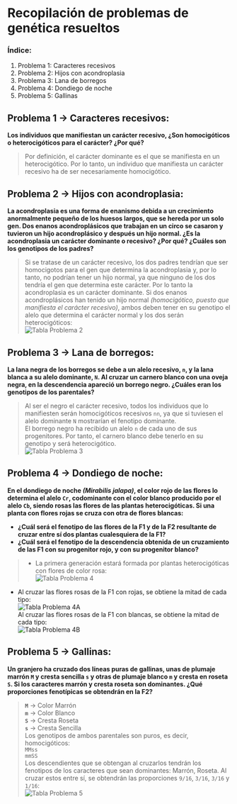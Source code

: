 # Recopilación de problemas de genética resueltos
### Índice:
  1.  Problema 1: Caracteres recesivos  
  2.  Problema 2: Hijos con acondroplasia
  3.  Problema 3: Lana de borregos
  4.  Problema 4: Dondiego de noche
  5.  Problema 5: Gallinas

## Problema 1 → Caracteres recesivos:  
**Los individuos que manifiestan un carácter recesivo, ¿Son homocigóticos o heterocigóticos para el carácter? ¿Por qué?**  
> Por definición, el carácter dominante es el que se manifiesta en un heterocigótico. Por lo tanto, un individuo que manifiesta un carácter recesivo ha de ser necesariamente homocigótico.

## Problema 2 → Hijos con acondroplasia:  
**La acondroplasia es una forma de enanismo debida a un crecimiento anormalmente pequeño de los huesos largos, que se hereda por un solo gen. Dos enanos acondroplásicos que trabajan en un circo se casaron y tuvieron un hijo acondroplásico y después un hijo normal. ¿Es la acondroplasia un carácter dominante o recesivo? ¿Por qué? ¿Cuáles son los genotipos de los padres?**  
> Si se tratase de un carácter recesivo, los dos padres tendrían que ser homocigotos para el gen que determina la acondroplasia y, por lo tanto, no podrían tener un hijo normal, ya que ninguno de los dos tendría el gen que determina este carácter. Por lo tanto la acondroplasia es un carácter dominante. Si dos enanos acondroplásicos han tenido un hijo normal *(homocigótico, puesto que manifiesta el carácter recesivo)*, ambos deben tener en su genotipo el alelo que determina el carácter normal y los dos serán heterocigóticos:  
  ![](http://i.imgur.com/KszIgA5.png "Tabla Problema 2")

## Problema 3 → Lana de borregos:  
**La lana negra de los borregos se debe a un alelo recesivo, `n`, y la lana blanca a su alelo dominante, `N`. Al cruzar un carnero blanco con una oveja negra, en la descendencia apareció un borrego negro. ¿Cuáles eran los genotipos de los parentales?**  
> Al ser el negro el carácter recesivo, todos los individuos que lo manifiesten serán homocigóticos recesivos `nn`, ya que si tuviesen el alelo dominante `N` mostrarían el fenotipo dominante.  
El borrego negro ha recibido un alelo `n` de cada uno de sus progenitores. Por tanto, el carnero blanco debe tenerlo en su genotipo y será heterocigótico.  
![](http://i.imgur.com/jwylOtY.png "Tabla Problema 3")  

## Problema 4 → Dondiego de noche:  
**En el dondiego de noche *(Mirabilis jalapa)*, el color rojo de las flores lo determina el alelo `Cr`, codominante con el color blanco producido por el alelo `Cb`, siendo rosas las flores de las plantas heterocigóticas. Si una planta con flores rojas se cruza con otra de flores blancas:**  
 * **¿Cuál será el fenotipo de las flores de la F1 y de la F2 resultante de cruzar entre sí dos plantas cualesquiera de la F1?**  
 * **¿Cuál será el fenotipo de la descendencia obtenida de un cruzamiento de las F1 con su progenitor rojo, y con su progenitor blanco?**  

> * La primera generación estará formada por plantas heterocigóticas con flores de color rosa:  
![](http://i.imgur.com/A4q26QI.png "Tabla Problema 4")  
* Al cruzar las flores rosas de la F1 con rojas, se obtiene la mitad de cada tipo:  
![](http://i.imgur.com/DG0MRZh.png "Tabla Problema 4A")  
Al cruzar las flores rosas de la F1 con blancas, se obtiene la mitad de cada tipo:  
![](http://i.imgur.com/ODxPbP2.png "Tabla Problema 4B")  

## Problema 5 → Gallinas:  
**Un granjero ha cruzado dos líneas puras de gallinas, unas de plumaje marrón `M` y cresta sencilla `s` y otras de plumaje blanco `m` y cresta en roseta `S`. Si los caracteres marrón y cresta roseta son dominantes. ¿Qué proporciones fenotípicas se obtendrán en la F2?**  
> **`M`** → Color Marrón  
**`m`** → Color Blanco  
**`S`** → Cresta Roseta  
**`s`** → Cresta Sencilla  
Los genotipos de ambos parentales son puros, es decir, homocigóticos:  
`MMss`  
`mmSS`  
Los descendientes que se obtengan al cruzarlos tendrán los fenotipos de los caracteres que sean dominantes: Marrón, Roseta. Al cruzar estos entre sí, se obtendrán las proporciones `9/16`, `3/16`, `3/16` y `1/16`:  
![](http://i.imgur.com/ejDTXKV.png "Tabla Problema 5")
